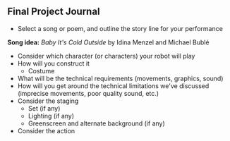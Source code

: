 ## Final Project Journal

- Select a song or poem, and outline the story line for your performance

**Song idea:** *Baby It's Cold Outside* by Idina Menzel and Michael Bublé

- Consider which character (or characters) your robot will play
- How will you construct it
  - Costume
- What will be the technical requirements (movements, graphics, sound)
- How will you get around the technical limitations we've discussed (imprecise movements, poor quality sound, etc.)
- Consider the staging
  - Set (if any)
  - Lighting (if any)
  - Greenscreen and alternate background (if any)
- Consider the action

